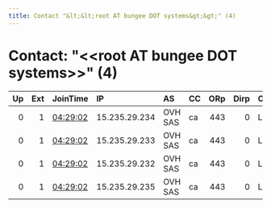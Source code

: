 ```yaml
---
title: Contact "&lt;&lt;root AT bungee DOT systems&gt;&gt;" (4)
---
```


# Contact: "&lt;&lt;root AT bungee DOT systems&gt;&gt;" (4)

|   Up |   Ext | JoinTime                                                                                              | IP            | AS      | CC   |   ORp |   Dirp | OS    | Version   | Nickname         |   eFamMembers |
|-----:|------:|:------------------------------------------------------------------------------------------------------|:--------------|:--------|:-----|------:|-------:|:------|:----------|:-----------------|--------------:|
|    0 |     1 | [04:29:02](https://nusenu.github.io/OrNetStats/w/relay/201EF8E84EB1663F201C9997FE3F1572BBC7436F.html) | 15.235.29.234 | OVH SAS | ca   |   443 |      0 | Linux | 0.4.6.9   | NationalNet      |             1 |
|    0 |     1 | [04:29:02](https://nusenu.github.io/OrNetStats/w/relay/88AFFCA568702ADBC1BB63748DCDF191884E2F8E.html) | 15.235.29.233 | OVH SAS | ca   |   443 |      0 | Linux | 0.4.6.9   | LinusSexTips     |             1 |
|    0 |     1 | [04:29:02](https://nusenu.github.io/OrNetStats/w/relay/88CF2104ED62EED07557F124FA30C5FDBAEAC16D.html) | 15.235.29.232 | OVH SAS | ca   |   443 |      0 | Linux | 0.4.6.9   | DoNotSWAT        |             1 |
|    0 |     1 | [04:29:02](https://nusenu.github.io/OrNetStats/w/relay/A7CC03495046F8FE9B771325E37BA6C713C832F4.html) | 15.235.29.235 | OVH SAS | ca   |   443 |      0 | Linux | 0.4.6.9   | TorEqualsFreedom |             1 |
